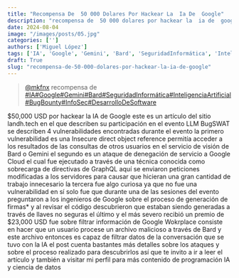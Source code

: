 ```yaml
---
title: "Recompensa De  50 000 Dolares Por Hackear La  Ia De  Google"
description: "recompensa de  50 000 dolares por hackear la  ia de  google"
date: 2024-08-04
image: "/images/posts/05.jpg"
categories: ['']
authors: ['Miguel López']
tags: ['IA', 'Google', 'Gemini', 'Bard', 'SeguridadInformática', 'InteligenciaArtificial', 'BugBounty', 'InfoSec', 'DesarrolloDeSoftware']
draft: True
slug: "recompensa-de-50-000-dolares-por-hackear-la-ia-de-google"
---
```


<blockquote class="tiktok-embed" cite="{https://www.tiktok.com/@mkfnx/video/7344085484789878021}" data-video-id="7344085484789878021" style="max-width: 605px;min-width: 325px;" > <section> <a target="_blank" title="@mkfnx" href="https://www.tiktok.com/@mkfnx?refer=embed">@mkfnx</a> recompensa de   </section> <a title="IA" target="_blank" href="https://www.tiktok.com/tag/IA?refer=embed">#IA</a><a title="Google" target="_blank" href="https://www.tiktok.com/tag/Google?refer=embed">#Google</a><a title="Gemini" target="_blank" href="https://www.tiktok.com/tag/Gemini?refer=embed">#Gemini</a><a title="Bard" target="_blank" href="https://www.tiktok.com/tag/Bard?refer=embed">#Bard</a><a title="SeguridadInformática" target="_blank" href="https://www.tiktok.com/tag/SeguridadInformática?refer=embed">#SeguridadInformática</a><a title="InteligenciaArtificial" target="_blank" href="https://www.tiktok.com/tag/InteligenciaArtificial?refer=embed">#InteligenciaArtificial</a><a title="BugBounty" target="_blank" href="https://www.tiktok.com/tag/BugBounty?refer=embed">#BugBounty</a><a title="InfoSec" target="_blank" href="https://www.tiktok.com/tag/InfoSec?refer=embed">#InfoSec</a><a title="DesarrolloDeSoftware" target="_blank" href="https://www.tiktok.com/tag/DesarrolloDeSoftware?refer=embed">#DesarrolloDeSoftware</a> </blockquote> <script async src="https://www.tiktok.com/embed.js"></script>

$50,000 USD por hackear la IA de Google este es un artículo del sitio landh.tech en el que describen su participación en el evento LLM BugSWAT se describen 4 vulnerabilidades encontradas durante el evento la primero vulnerabilidad es una Insecure direct object reference permitía acceder a los resultados de las consultas de otros usuarios en el servicio de visión de Bard o Gemini el segundo es un ataque de denegación de servicio a Google Cloud el cual fue ejecutado a través de una técnica conocida como sobrecarga de directivas de GraphQL aquí se enviaron peticiones modificadas a los servidores para causar que hicieran una gran cantidad de trabajo innecesario la tercera fue algo curiosa ya que no fue una vulnerabilidad en sí solo fue que durante una de las sesiones del evento preguntaron a los ingenieros de Google  sobre el proceso de generación de firmas* y al revisar el código descubrieron que estaban siendo generadas a través de llaves no seguras el último y el más severo recibió un premio de $23,000 USD fue sobre filtrar información de Google Wokrplace consiste en hacer que un usuario procese un archivo malicioso a través de Bard y este archivo entonces es capaz de filtrar  datos de la conversación que se tuvo con la IA el post cuenta bastantes más detalles sobre los ataques y sobre el proceso realizado para descubrirlos así que te invito a ir a leer el artículo y también a visitar mi perfil para más contenido de programación IA y ciencia de datos 